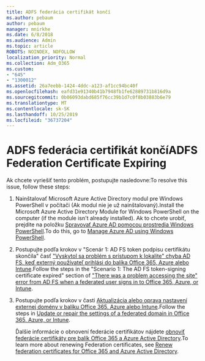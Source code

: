 ```yaml
---
title: ADFS federácia certifikát končí
ms.author: pebaum
author: pebaum
manager: mnirkhe
ms.date: 6/8/2018
ms.audience: Admin
ms.topic: article
ROBOTS: NOINDEX, NOFOLLOW
localization_priority: Normal
ms.collection: Adm_O365
ms.custom:
- "645"
- "1300012"
ms.assetid: 26a7eebb-1424-4ddc-a123-af1cc94bc40f
ms.openlocfilehash: eafd31e91340b41b7948fb1fe62889731b816d9a
ms.sourcegitcommit: 0b06093dabd685f76cc39b1d7c0f8b03883b6e79
ms.translationtype: MT
ms.contentlocale: sk-SK
ms.lasthandoff: 10/25/2019
ms.locfileid: "36737204"
---
```

# <a name="adfs-federation-certificate-expiring"></a><span data-ttu-id="11b09-102">ADFS federácia certifikát končí</span><span class="sxs-lookup"><span data-stu-id="11b09-102">ADFS Federation Certificate Expiring</span></span>

<span data-ttu-id="11b09-103">Ak chcete vyriešiť tento problém, postupujte nasledovne:</span><span class="sxs-lookup"><span data-stu-id="11b09-103">To resolve this issue, follow these steps:</span></span>
  
1. <span data-ttu-id="11b09-104">Nainštalovať Microsoft Azure Active Directory modul pre Windows PowerShell v počítači (Ak modul nie je už nainštalovaný).</span><span class="sxs-lookup"><span data-stu-id="11b09-104">Install the Microsoft Azure Active Directory Module for Windows PowerShell on the computer (if the module isn't already installed).</span></span> <span data-ttu-id="11b09-105">Ak to chcete urobiť, prejdite na položku [Spravovať Azure AD pomocou prostredia Windows PowerShell](https://aka.ms/aadposh).</span><span class="sxs-lookup"><span data-stu-id="11b09-105">To do this, go to [Manage Azure AD using Windows PowerShell](https://aka.ms/aadposh).</span></span>

2. <span data-ttu-id="11b09-106">Postupujte podľa krokov v "Scenár 1: AD FS token podpisu certifikátu skončila" časť ["Vyskytol sa problém s prístupom k lokalite" chyba AD FS, keď externý používateľ prihlási do balíka Office 365, Azure alebo Intune](https://support.microsoft.com/help/2713898/there-was-a-problem-accessing-the-site-error-from-ad-fs-when-a-federat).</span><span class="sxs-lookup"><span data-stu-id="11b09-106">Follow the steps in the "Scenario 1: The AD FS token-signing certificate expired" section of ["There was a problem accessing the site" error from AD FS when a federated user signs in to Office 365, Azure, or Intune](https://support.microsoft.com/help/2713898/there-was-a-problem-accessing-the-site-error-from-ad-fs-when-a-federat).</span></span>

3. <span data-ttu-id="11b09-107">Postupujte podľa krokov v časti [Aktualizácia alebo oprava nastavení externej domény v balíku Office 365, Azure alebo Intune](https://docs.microsoft.com/office365/troubleshoot/security/update-federated-domain-office-365).</span><span class="sxs-lookup"><span data-stu-id="11b09-107">Follow the steps in [Update or repair the settings of a federated domain in Office 365, Azure, or Intune](https://docs.microsoft.com/office365/troubleshoot/security/update-federated-domain-office-365).</span></span>

    <span data-ttu-id="11b09-108">Ďalšie informácie o obnovení federácie certifikátov nájdete [obnoviť federácie certifikáty pre balík Office 365 a Azure Active Directory](https://docs.microsoft.com/azure/active-directory/connect/active-directory-aadconnect-o365-certs).</span><span class="sxs-lookup"><span data-stu-id="11b09-108">To learn more about renewing Federation certificates, see [Renew federation certificates for Office 365 and Azure Active Directory](https://docs.microsoft.com/azure/active-directory/connect/active-directory-aadconnect-o365-certs).</span></span>
